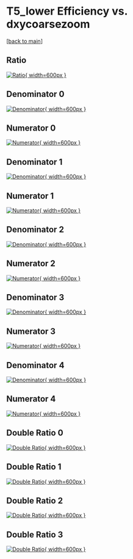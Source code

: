 # T5_lower Efficiency vs. dxycoarsezoom

[[back to main](./)]



## Ratio

[![Ratio](../mtv/var/T5_lower_loweta_321_1_eff_dxycoarsezoom.png){ width=600px }](../mtv/var/T5_lower_loweta_321_1_eff_dxycoarsezoom.pdf)

## Denominator 0

[![Denominator](../mtv/den/T5_lower_loweta_321_1_eff_dxycoarsezoom_den0.png){ width=600px }](../mtv/den/T5_lower_loweta_321_1_eff_dxycoarsezoom_den0.pdf)

## Numerator 0

[![Numerator](../mtv/num/T5_lower_loweta_321_1_eff_dxycoarsezoom_num0.png){ width=600px }](../mtv/num/T5_lower_loweta_321_1_eff_dxycoarsezoom_num0.pdf)

## Denominator 1

[![Denominator](../mtv/den/T5_lower_loweta_321_1_eff_dxycoarsezoom_den1.png){ width=600px }](../mtv/den/T5_lower_loweta_321_1_eff_dxycoarsezoom_den1.pdf)

## Numerator 1

[![Numerator](../mtv/num/T5_lower_loweta_321_1_eff_dxycoarsezoom_num1.png){ width=600px }](../mtv/num/T5_lower_loweta_321_1_eff_dxycoarsezoom_num1.pdf)

## Denominator 2

[![Denominator](../mtv/den/T5_lower_loweta_321_1_eff_dxycoarsezoom_den2.png){ width=600px }](../mtv/den/T5_lower_loweta_321_1_eff_dxycoarsezoom_den2.pdf)

## Numerator 2

[![Numerator](../mtv/num/T5_lower_loweta_321_1_eff_dxycoarsezoom_num2.png){ width=600px }](../mtv/num/T5_lower_loweta_321_1_eff_dxycoarsezoom_num2.pdf)

## Denominator 3

[![Denominator](../mtv/den/T5_lower_loweta_321_1_eff_dxycoarsezoom_den3.png){ width=600px }](../mtv/den/T5_lower_loweta_321_1_eff_dxycoarsezoom_den3.pdf)

## Numerator 3

[![Numerator](../mtv/num/T5_lower_loweta_321_1_eff_dxycoarsezoom_num3.png){ width=600px }](../mtv/num/T5_lower_loweta_321_1_eff_dxycoarsezoom_num3.pdf)

## Denominator 4

[![Denominator](../mtv/den/T5_lower_loweta_321_1_eff_dxycoarsezoom_den4.png){ width=600px }](../mtv/den/T5_lower_loweta_321_1_eff_dxycoarsezoom_den4.pdf)

## Numerator 4

[![Numerator](../mtv/num/T5_lower_loweta_321_1_eff_dxycoarsezoom_num4.png){ width=600px }](../mtv/num/T5_lower_loweta_321_1_eff_dxycoarsezoom_num4.pdf)

## Double Ratio 0

[![Double Ratio](../mtv/ratio/T5_lower_loweta_321_1_eff_dxycoarsezoom_ratio0.png){ width=600px }](../mtv/ratio/T5_lower_loweta_321_1_eff_dxycoarsezoom_ratio0.pdf)

## Double Ratio 1

[![Double Ratio](../mtv/ratio/T5_lower_loweta_321_1_eff_dxycoarsezoom_ratio1.png){ width=600px }](../mtv/ratio/T5_lower_loweta_321_1_eff_dxycoarsezoom_ratio1.pdf)

## Double Ratio 2

[![Double Ratio](../mtv/ratio/T5_lower_loweta_321_1_eff_dxycoarsezoom_ratio2.png){ width=600px }](../mtv/ratio/T5_lower_loweta_321_1_eff_dxycoarsezoom_ratio2.pdf)

## Double Ratio 3

[![Double Ratio](../mtv/ratio/T5_lower_loweta_321_1_eff_dxycoarsezoom_ratio3.png){ width=600px }](../mtv/ratio/T5_lower_loweta_321_1_eff_dxycoarsezoom_ratio3.pdf)

